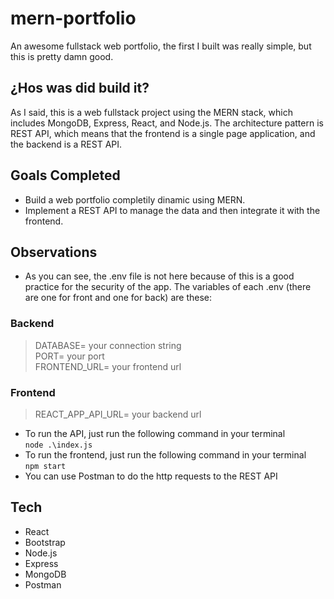 # mern-portfolio
An awesome fullstack web portfolio, the first I built was really simple, but this is pretty damn good.

## ¿Hos was did build it?
As I said, this is a web fullstack project using the MERN stack, which includes MongoDB, Express, React, and Node.js. The architecture pattern is REST API, which means that the frontend is a single page application, and the backend is a REST API.

## Goals Completed
* Build a web portfolio completily dinamic using MERN.
* Implement a REST API to manage the data and then integrate it with the frontend.

## Observations
* As you can see, the .env file is not here because of this is a good practice for the security of the app. The variables of each .env (there are one for front and one for back) are these:  
  
### Backend  
  > DATABASE= your connection string  
  > PORT= your port  
  > FRONTEND_URL= your frontend url  

### Frontend  
  > REACT_APP_API_URL= your backend url

* To run the API, just run the following command in your terminal  
  `node .\index.js`
* To run the frontend, just run the following command in your terminal  
  `npm start`  
* You can use Postman to do the http requests to the REST API

## Tech
* React
* Bootstrap
* Node.js
* Express
* MongoDB
* Postman

